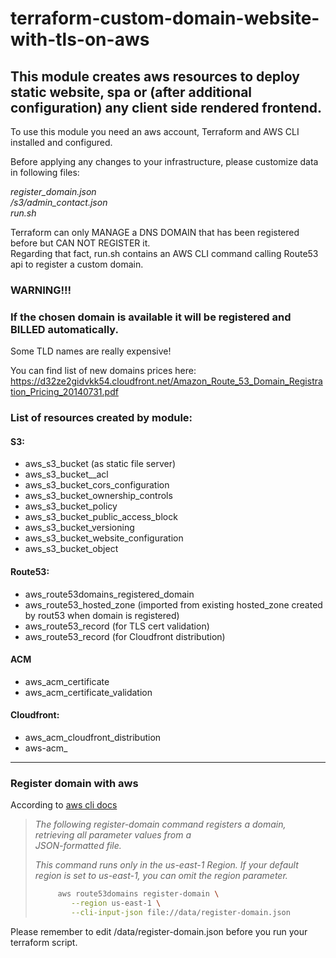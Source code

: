 # terraform-custom-domain-website-with-tls-on-aws

## This module creates aws resources to deploy static website, spa or (after additional  configuration) any client side rendered frontend.


To use this module you need an aws account, Terraform and AWS CLI installed and configured.

Before applying any changes to your infrastructure, please customize data in following files:

*register_domain.json*<br>
*/s3/admin_contact.json*<br>
*run.sh*

Terraform can only MANAGE a DNS DOMAIN that has been registered before but CAN NOT REGISTER it.<br>
Regarding that fact, run.sh contains an AWS CLI command calling Route53 api to register a custom domain.<br>

### WARNING!!!

### If the chosen domain is available it will be registered and BILLED automatically.

Some TLD names are really expensive!

You can find list of new domains prices here: <br>https://d32ze2gidvkk54.cloudfront.net/Amazon_Route_53_Domain_Registration_Pricing_20140731.pdf</p>


### List of resources created by module:

#### S3:
  - aws_s3_bucket          (as static file server)
  - aws_s3_bucket__acl
  - aws_s3_bucket_cors_configuration 
  - aws_s3_bucket_ownership_controls
  - aws_s3_bucket_policy
  - aws_s3_bucket_public_access_block
  - aws_s3_bucket_versioning
  - aws_s3_bucket_website_configuration
  - aws_s3_bucket_object
  
#### Route53:
  - aws_route53domains_registered_domain
  - aws_route53_hosted_zone (imported from existing hosted_zone created by rout53 when domain is registered)
  - aws_route53_record      (for TLS cert validation) 
  - aws_route53_record      (for Cloudfront distribution) 
   
#### ACM
  - aws_acm_certificate
  - aws_acm_certificate_validation

#### Cloudfront:
  - aws_acm_cloudfront_distribution
  - aws-acm_             

___

### Register domain with aws 

According to [aws cli docs][1]

> *The following register-domain command registers a domain, retrieving all parameter values from a  
> JSON-formatted file.*
>
> *This command runs only in the us-east-1 Region. If your default region is set to us-east-1, you can omit 
> the region parameter.*
>
> ```bash
>      aws route53domains register-domain \
>         --region us-east-1 \
>         --cli-input-json file://data/register-domain.json
> ```

Please remember to edit /data/register-domain.json before you run your terraform script.



[1]: https://docs.aws.amazon.com/cli/latest/reference/route53domains/register-domain.html
